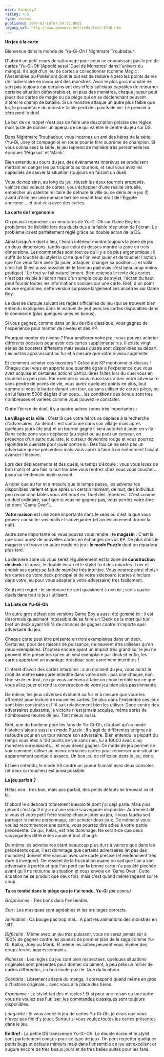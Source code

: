 ```yaml
---
user: Hankroyd
rating: 4.5
type: review
published: 2007-02-10T04:54:33.000Z
legacy_url: http://www.emunova.net/veda/test/1940.htm
---
```

**Un jeu à la carte**  

  

Bienvenue dans le monde de 'Yu-Gi-Oh ! Nightmare Troubadour'.  

  

D'abord un petit cours de rattrapage pour ceux ne connaissant pas le jeu de cartes 'Yu-Gi-Oh'(Appelé aussi 'Duel de Monstres' dans l'univers du manga). Il s'agit d'un jeu de cartes à collectionner (comme Magic : l'Assemblée ou Pokémon) dont le but est de réduire à zéro les points de vie de l'adversaire en invoquant des monstres. Avoir le plus gros monstre ne sert pas toujours car certains ont des effets spéciaux capables de retourner certaine situation défavorable et, en plus des monstres, chaque joueur peut jouer des cartes de magie ou de piège qui en se déclenchant peuvent altérer le champ de bataille. Si un monstre attaque un autre plus faible que lui, le propriétaire du monstre faible perd des points de vie. Le premier à zéro perd le duel.  

  

Le but de ce rappel n'est pas de faire une description précise des règles mais juste de donner un aperçu de ce qui va être le centre du jeu sur DS.  

  

Dans Nightmare Troubadour, vous incarnez un ami des héros de la série (Yu-Gi, Joey et compagnie) en route pour le titre suprême de champion. Si vous connaissez la série, le jeu reprend de manière très personnelle les époques 'Pégasus' et 'Marik'.  

Bien entendu au cours du jeu, des événements imprévus se produisent mettant en danger les participants au tournois, et seul vous avez les capacités de sauver la situation (toujours en faisant un duel).  

  

Vous devrez ainsi, au long du jeu, réussir les deux tournois proposés, vaincre des voleurs de cartes, vous échapper d'une réalité virtuelle, empêcher un satellite militaire de détruire la ville où ce déroule le jeu (!) avant d'éliminer une menace terrible venant tout droit de l'Egypte ancienne... et tout cela avec des cartes.  

  

  

**La carte de l'ergonomie**  

  

On pouvait reprocher aux moutures de Yu-Gi-Oh sur Game Boy les problèmes de lisibilité lors des duels dus à la faible résolution de l'écran. Le problème ici est parfaitement réglé grâce au double écran de la DS.  

  

Ainsi lorsqu'un duel a lieu, l'écran inférieur montre toujours la zone de jeu en deux dimensions, tandis que celui du dessus montre la zone en trois dimensions. Les commandes sont tout ce qu'il y a de plus ergonomique : il suffit de toucher du stylet la carte que l'on veut jouer et de toucher l'action que l'on veux faire avec (la jouer, attaquer, changer sa position...) et voilà c'est fait (Il est aussi possible de le faire au pad mais c'est beaucoup moins pratique) ! Le tout se fait naturellement. Bien entendu le texte des cartes n'est pas visible à l'écran mais d'un simple coup de stylet, l'écran du haut peut fournir toutes les informations voulues sur une carte. Bref, d'un point de vue ergonomie, cette version surpasse largement ses ancêtres sur Game Boy.  

  

Le duel se déroule suivant les règles officielles du jeu (qui se trouvent bien entendu expliquées dans le manuel de jeu) avec les cartes disponibles dans le commerce (plus quelques unes en bonus).  

  

Si vous gagnez, comme dans un jeu de rôle classique, vous gagnez de l'expérience pour monter de niveau et des KP.  

  

Pourquoi monter de niveau ? Pour améliorer votre jeu : vous pouvez acheter différents boosters pour avoir des cartes supplémentaires. Il existe vingt séries de boosters différents mais seules quatre sont disponibles au départ. Les autres apparaissant au fur et à mesure que votre niveau augmente.  

Et comment acheter ces boosters ? Grâce aux KP mentionné ci-dessus ! Chaque duel vous en apporte une quantité égale à l'expérience que vous avez acquise et certaines actions particulières faites lors du duel vous en donnent un peu plus. Par exemple si vous réussissez à tuer votre adversaire sans perdre de points de vie, vous aurez quelques points en plus, tout comme si vous le battez durant son tour, ou sans utiliser de cartes piège, ou en lui faisant 5000 dégâts d'un coup... les conditions des bonus sont très nombreuses et variées comme vous pouvez le constater.  

  

Outre l'écran de duel, il y a quatre autres zones très importantes :  

  

**Le village et la ville** : C'est là que votre héros se déplace à la recherche d'adversaires. Au début il est cantonné dans son village mais après quelques jours (de jeu) et un tournoi gagné il sera autorisé à jouer en ville. Dans cette zone vous déplacez (au stylet ou au pad) un curseur, en présence d'un autre duelliste, le curseur deviendra rouge et vous pourrez rejoindre le duelliste pour jouer contre lui. Des fois ce ne sera pas un adversaire qui se présentera mais vous aurez à faire à un événement faisant avancer l'histoire.  

Lors des déplacements et des duels, le temps s'écoule : vous vous levez de bon matin et une fois la nuit tombée vous rentrez chez vous vous coucher... jusqu'au lendemain matin suivant.  

A noter que au fur et à mesure que le temps passe, les adversaires disponibles varient et que après un certain moment, de nuit, des individus peu recommandables vous défieront en 'Duel des Ténèbres'. C'est comme un duel ordinaire, sauf que si vous ne gagnez pas, vous perdez votre âme (et donc 'Game Over')...  

  

**Votre maison** est une zone importante dans le sens où c'est la que vous pouvez consulter vos mails et sauvegarder (et accessoirement dormir la nuit).  

  

Autre zone importante où vous pouvez vous rendre : **le magasin** : C'est là que vous aurez de nouvelles cartes en échanges de vos KP. De plus dans le magasin se trouve un autre mode de jeu : **le mode Puzzle** dont on reparlera plus tard.  

  

La dernière zone où vous serez régulièrement est la zone de **construction de deck** : là aussi, le double écran et le stylet font des miracles. Trier et choisir ses cartes se fait de manière très intuitive. Vous pourrez ainsi choisir les cartes de votre deck principal et de votre sideboard (cartes à inclure dans votre jeu pour vous adapter à votre adversaire) très facilement.  

Seul petit regret : le sideboard ne sert quasiment à rien ici ; seuls quatre duels dans tout le jeu l'utilisent.  

  

  

**La Liste de Yu-Gi-Oh**  

  

Un autre gros défaut des versions Game Boy a aussi été gommé ici : il est désormais quasiment impossible de se faire un 'Deck de la mort qui tue' : bref un deck ayant 99 % de chances de gagner contre n'importe quel adversaire du jeu.  

  

Chaque carte peut être présente en trois exemplaires dans un deck. Certaines, pour des raisons de puissance, ne peuvent être utilisées qu'en deux exemplaires. D'autres encore ayant un impact très grand sur le jeu ne peuvent être présentes qu'en un seul exemplaire par deck et enfin, les cartes apportant un avantage drastique sont carrément interdites !  

L'intérêt d'avoir des cartes interdites : à un moment du jeu, vous aurez le droit de mettre **une** carte interdite dans votre deck : pas une chaque, non. Une seule en tout, ce qui vous amènera à faire un choix terrible sur ce que vous allez jouer et rend la construction de votre jeu bien plus passionnante.  

  

De même, les jeux adverses évoluent au fur et à mesure que vous les affrontez pour inclure de nouvelles cartes. De plus dans l'ensemble ces jeux sont bien construits et l'IA sait relativement bien les utiliser. Donc contre des adversaires puissants, la victoire n'est jamais acquise, même après de nombreuses heures de jeu. Tant mieux aussi.  

  

Bref, que du bonheur pour les fans de Yu-Gi-Oh, d'autant qu'au mode histoire s'ajoute aussi un mode Puzzle : Il s'agit de différentes énigmes à résoudre pour en un tour vaincre son adversaire. Bien entendu la plupart du temps vous êtes à 100 points de vie sans rien, lui à 10000 avec cinq monstres surpuissants... et vous devez gagner. Ce mode de jeu permet de voir comment utiliser au mieux certaines cartes pour renverser une situation apparemment perdue d'avance. Un bon jeu de réflexion dans le jeu, donc.  

  

Et bien entendu, le mode VS contre un joueur humain avec deux consoles (et deux cartouches) est aussi possible.  

  

  

**Le jeu parfait ?**  

  

Hélas non : très bon, mais pas parfait, des petits défauts se trouvant ici et là.  

  

D'abord le sideboard totalement inexploité dont j'ai déjà parlé. Mais plus gênant c'est qu'il n'y a qu'une seule sauvegarde disponible. Autrement dit si vous et votre petit frère voulez chacun jouer au jeu, il vous faudra soit partager le même personnage, soit acheter deux jeux. De même si vous voulez recommencer une partie, vous pourrez dire adieu à votre partie précédente. Ce qui, hélas, est très dommage. Ne serait-ce que deux sauvegardes différentes auraient tout changé.  

  

De même les adversaires étant beaucoup plus durs à vaincre que dans les précédents opus, il est dommage que certains adversaires (et pas des moindres) doivent être vaincus avec une carte précise (et évidemment très dure à invoquer). On ressent de la frustration quand on sait que l'on a son adversaire à portée et que l'on perd car **la** bonne carte n'a pas été piochée avant qu'il ne retourne la situation et nous envoie en 'Game Over'. Cette situation ne se produit que deux fois, mais c'est quand même rageant sur le coup.  

  

  

**Tu es tombé dans le piège que je t'ai tendu, Yu-Gi** _(air connu)_  

  

_Graphismes_ : Très bons dans l'ensemble.  

  

_Son_ : Les musiques sont agréables et les bruitages corrects.  

  

_Animation_ : Ca bouge pas trop mal... A part les animations des monstres en '3D'.  

  

_Difficulté_ : Même avec un jeu très puissant, vous ne serez jamais sûr à 100% de gagner contre les joueurs de premier plan de la saga comme Yu-Gi, Kaiba, Joey ou Marik. Et même les autres peuvent vous révéler des coups tordus impressionnants.  

  

_Richesse_ : Les règles du jeu sont bien respectées, quelques situations originales sont présentes pour donner du piment, à peu près un millier de cartes différentes, un bon mode puzzle. Que du bonheur.  

  

_Scénario_ : Librement adapté du manga, il correspond quand même en gros à l'histoire originale... avec vous à la place des héros.  

  

_Ergonomie_ : Le stylet fait des miracles ! Et si pour une raison ou une autre vous ne voulez pas l'utiliser, les commandes classiques sont toujours disponibles.  

  

_Longévité_ : Si vous aimez le jeu de cartes Yu-Gi-Oh, je dirais que vous n'avez pas fini d'y jouer. Surtout si vous voulez toutes les cartes présentes dans le jeu.  

  

**En Bref** : La petite DS transcende Yu-Gi-Oh. Le double écran et le stylet sont parfaitement conçus pour ce type de jeux. On peut regretter quelques petits bugs et défauts mineurs mais dans l'ensemble ce jeu est excellent et augure encore de très beaux jours et de très belles suites pour les fans.